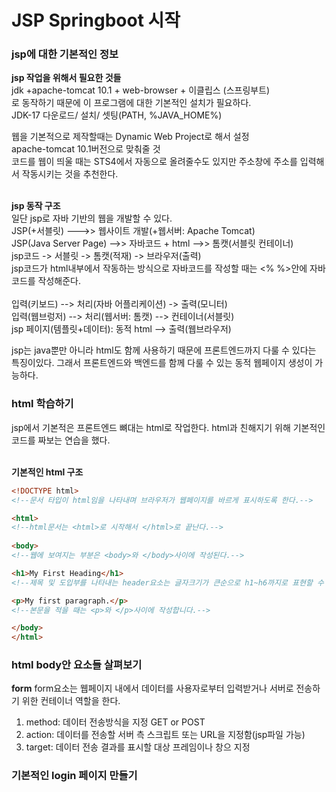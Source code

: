 <h1>JSP Springboot 시작</h1>

<h3>jsp에 대한 기본적인 정보</h3>
 
**jsp 작업을 위해서 필요한 것들**<br>
jdk +apache-tomcat 10.1 + web-browser + 이클립스 (스프링부트)<br>
로 동작하기 때문에 이 프로그램에 대한 기본적인 설치가 필요하다.<br>
 JDK-17 다운로드/ 설치/ 셋팅(PATH, %JAVA_HOME%)
 
웹을 기본적으로 제작할때는 Dynamic Web Project로 해서 설정<br>
apache-tomcat 10.1버전으로 맞춰줄 것<br>
코드를 웹이 띄울 때는 STS4에서 자동으로 올려줄수도 있지만 주소창에 주소를 입력해서 작동시키는 것을 추천한다.
<br><br>

**jsp 동작 구조**<br>
일단 jsp로 자바 기반의 웹을 개발할 수 있다.<br>
JSP(+서블릿) --->> 웹사이트 개발(+웹서버: Apache Tomcat)<br>
 JSP(Java Server Page) -->> 자바코드 + html -->> 톰캣(서블릿 컨테이너)<br>
 jsp코드 -> 서블릿 -> 톰캣(적재) -> 브라우저(출력)<br>
 jsp코드가 html내부에서 작동하는 방식으로 자바코드를 작성할 때는 <% %>안에 자바코드를 작성해준다.
<br><br>
입력(키보드) --> 처리(자바 어플리케이션) -> 출력(모니터)<br>
입력(웹브렁저) --> 처리(웹서버: 톰캣) --> 컨테이너(서블릿)<br>
jsp 페이지(템플릿+데이터): 동적 html --> 출력(웹브라우저)
 
jsp는 java뿐만 아니라 html도 함께 사용하기 때문에 프론트엔드까지 다룰 수 있다는 특징이있다.
그래서 프론트엔드와 백엔드를 함께 다룰 수 있는 동적 웹페이지 생성이 가능하다.


<h3>html 학습하기</h3>
jsp에서 기본적은 프론트엔드 뼈대는 html로 작업한다.
html과 친해지기 위해 기본적인 코드를 짜보는 연습을 했다.
<br><br>

**기본적인 html 구조**

```html
<!DOCTYPE html>
<!--문서 타입이 html임을 나타내며 브라우저가 웹페이지를 바르게 표시하도록 한다.-->

<html>
<!--html문서는 <html>로 시작해서 </html>로 끝난다.-->
 
<body>
<!--웹에 보여지는 부분은 <body>와 </body>사이에 작성된다.-->

<h1>My First Heading</h1> 
<!--제목 및 도입부를 나타내는 header요소는 글자크기가 큰순으로 h1~h6까지로 표현할 수 있다.-->

<p>My first paragraph.</p>
<!--본문을 적을 때는 <p>와 </p>사이에 작성합니다.-->

</body>
</html>
```

<h3>html body안 요소들 살펴보기</h3>

**form**
form요소는 웹페이지 내에서 데이터를 사용자로부터 입력받거나 서버로 전송하기 위한 컨테이너 역할을 한다.

1. method: 데이터 전송방식을 지정  GET or POST
2. action: 데이터를 전송할 서버 측 스크립트 또는 URL을 지정함(jsp파일 가능)
3. target: 데이터 전송 결과를 표시할 대상 프레임이나 창으 지정


<h3>기본적인 login 페이지 만들기</h3>

